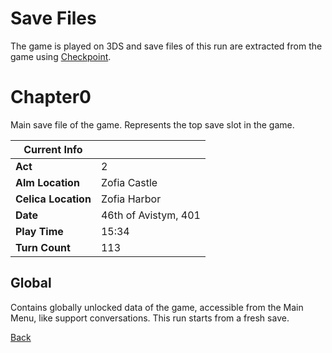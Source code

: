 # Save Files

The game is played on 3DS and save files of this run are extracted from the game using [Checkpoint](https://github.com/FlagBrew/Checkpoint).

# Chapter0

Main save file of the game. Represents the top save slot in the game.

| Current Info        | <!-- -->             |
| ------------------- | -------------------- |
| **Act**             | 2                    |
| **Alm Location**    | Zofia Castle         |
| **Celica Location** | Zofia Harbor         |
| **Date**            | 46th of Avistym, 401 |
| **Play Time**       | 15:34                |
| **Turn Count**      | 113                  |

## Global

Contains globally unlocked data of the game, accessible from the Main Menu, like support conversations. This run starts from a fresh save.

[Back](../README.md)
